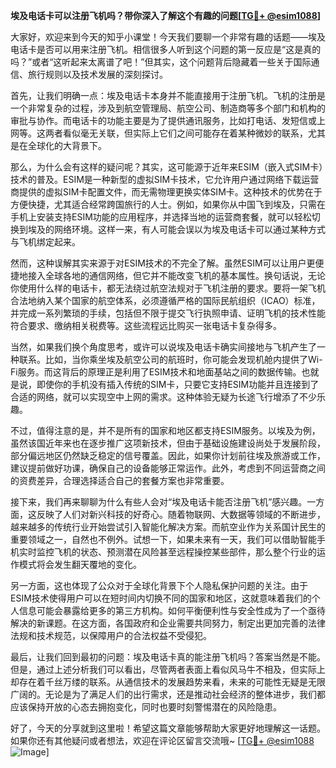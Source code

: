 **埃及电话卡可以注册飞机吗？带你深入了解这个有趣的问题[[TG💪+ @esim1088](https://t.me/s/esim1088)]**

大家好，欢迎来到今天的知乎小课堂！今天我们要聊一个非常有趣的话题——埃及电话卡是否可以用来注册飞机。相信很多人听到这个问题的第一反应是“这是真的吗？”或者“这听起来太离谱了吧！”但其实，这个问题背后隐藏着一些关于国际通信、旅行规则以及技术发展的深刻探讨。

首先，让我们明确一点：埃及电话卡本身并不能直接用于注册飞机。飞机的注册是一个非常复杂的过程，涉及到航空管理局、航空公司、制造商等多个部门和机构的审批与协作。而电话卡的功能主要是为了提供通讯服务，比如打电话、发短信或上网等。这两者看似毫无关联，但实际上它们之间可能存在着某种微妙的联系，尤其是在全球化的大背景下。

那么，为什么会有这样的疑问呢？其实，这可能源于近年来ESIM（嵌入式SIM卡）技术的普及。ESIM是一种新型的虚拟SIM卡技术，它允许用户通过网络下载运营商提供的虚拟SIM卡配置文件，而无需物理更换实体SIM卡。这种技术的优势在于方便快捷，尤其适合经常跨国旅行的人士。例如，如果你从中国飞到埃及，只需在手机上安装支持ESIM功能的应用程序，并选择当地的运营商套餐，就可以轻松切换到埃及的网络环境。这样一来，有人可能会误以为埃及电话卡可以通过某种方式与飞机绑定起来。

然而，这种误解其实来源于对ESIM技术的不完全了解。虽然ESIM可以让用户更便捷地接入全球各地的通信网络，但它并不能改变飞机的基本属性。换句话说，无论你使用什么样的电话卡，都无法绕过航空法规对于飞机注册的要求。要将一架飞机合法地纳入某个国家的航空体系，必须遵循严格的国际民航组织（ICAO）标准，并完成一系列繁琐的手续，包括但不限于提交飞行执照申请、证明飞机的技术性能符合要求、缴纳相关税费等。这些流程远比购买一张电话卡复杂得多。

当然，如果我们换个角度思考，或许可以说埃及电话卡确实间接地与飞机产生了一种联系。比如，当你乘坐埃及航空公司的航班时，你可能会发现机舱内提供了Wi-Fi服务。而这背后的原理正是利用了ESIM技术和地面基站之间的数据传输。也就是说，即使你的手机没有插入传统的SIM卡，只要它支持ESIM功能并且连接到了合适的网络，就可以实现空中上网的需求。这种体验无疑为长途飞行增添了不少乐趣。

不过，值得注意的是，并不是所有的国家和地区都支持ESIM服务。以埃及为例，虽然该国近年来也在逐步推广这项新技术，但由于基础设施建设尚处于发展阶段，部分偏远地区仍然缺乏稳定的信号覆盖。因此，如果你计划前往埃及旅游或工作，建议提前做好功课，确保自己的设备能够正常运作。此外，考虑到不同运营商之间的资费差异，合理选择适合自己的套餐方案也非常重要。

接下来，我们再来聊聊为什么有些人会对“埃及电话卡能否注册飞机”感兴趣。一方面，这反映了人们对新兴科技的好奇心。随着物联网、大数据等领域的不断进步，越来越多的传统行业开始尝试引入智能化解决方案。而航空业作为关系国计民生的重要领域之一，自然也不例外。试想一下，如果未来有一天，我们可以借助智能手机实时监控飞机的状态、预测潜在风险甚至远程操控某些部件，那么整个行业的运作模式将会发生翻天覆地的变化。

另一方面，这也体现了公众对于全球化背景下个人隐私保护问题的关注。由于ESIM技术使得用户可以在短时间内切换不同的国家和地区，这就意味着我们的个人信息可能会暴露给更多的第三方机构。如何平衡便利性与安全性成为了一个亟待解决的新课题。在这方面，各国政府和企业需要共同努力，制定出更加完善的法律法规和技术规范，以保障用户的合法权益不受侵犯。

最后，让我们回到最初的问题：埃及电话卡真的能注册飞机吗？答案当然是不能。但是，通过上述分析我们可以看出，尽管两者表面上看似风马牛不相及，但实际上却存在着千丝万缕的联系。从通信技术的发展趋势来看，未来的可能性无疑是无限广阔的。无论是为了满足人们的出行需求，还是推动社会经济的整体进步，我们都应该保持开放的心态去拥抱变化，同时也要时刻警惕潜在的风险隐患。

好了，今天的分享就到这里啦！希望这篇文章能够帮助大家更好地理解这一话题。如果你还有其他疑问或者想法，欢迎在评论区留言交流哦~ [[TG💪+ @esim1088](https://t.me/s/esim1088) ![Image](https://i.postimg.cc/4NQfJmqS/Snipaste-2025-05-13-00-14-12.png)]